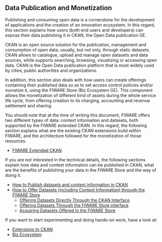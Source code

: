 <hr class="data-publication" style="display:none"/>
<h2>Data Publication and Monetization</h2>

Publishing and consuming open data is a cornerstone for the development of
applications and the creation of an innovation ecosystem. In this regard, this
section explains how users (both end users and developers) can expose their data
publishing it in CKAN, the Open Data publication GE.

CKAN is an open source solution for the publication, management and consumption
of open data, usually, but not only, through static datasets. CKAN allows to
catalogue, upload and manage open datasets and data sources, while supports
searching, browsing, visualizing or accessing open data. CKAN is the Open Data
publication platform that is most widely used by cities, public authorities and
organizations.

In addition, this section also deals with how users can create offerings
containing their published data so as to set access control policies and/or
monetize it, using the FIWARE Store (Biz Ecosystem GE). This component allows
the monetization of different kind of assets during the whole service life
cycle, from offering creation to its charging, accounting and revenue settlement
and sharing

You should note that at the time of writing this document, FIWARE offers two
different types of data: context information and datasets, both supported by the
FIWARE extended CKAN. In this regard, the following section explains what are
the existing CKAN extensions build within FIWARE, and the architecture followed
for the monetization of those resources.

-   [FIWARE Extended CKAN](/data-publication/fiware-extended-ckan)

If you are not interested in the technical details, the following sections
explain how data and context information can be published in CKAN, what are the
benefits of publishing your data in the FIWARE Store and the way of doing it.

-   [How to Publish datasets and context information in CKAN](/data-publication/how-to-publish-open-datasets-in-ckan-2/)
-   [How to Offer Datasets (including Context Information) through the FIWARE Store](/data-publication/how-to-offer-datasets-including-context-information-through-the-wstore/introduction/)
    -   [Offering Datasets Directly Through the CKAN Interface](/data-publication/how-to-offer-datasets-including-context-information-through-the-wstore/offering-datasets-directly-through-the-ckan-interface/)
    -   [Offering Datasets Through the FIWARE Store interface](/data-publication/how-to-offer-datasets-including-context-information-through-the-wstore/offering-datasets-through-the-wstore-interface/)
    -   [Acquiring Datasets Offered in the FIWARE Store](/data-publication/how-to-offer-datasets-including-context-information-through-the-wstore/acquiring-datasets-offered-in-the-wstore/)

If you want to start experimenting and doing hands-on work, have a look at:

-   [Extensions to CKAN](https://github.com/conwetlab/FIWARE-CKAN-Extensions)
-   [Biz Ecosystem](https://github.com/FIWARE-TMForum/Business-API-Ecosystem)
